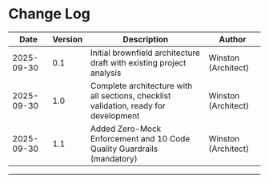 # Change Log

| Date | Version | Description | Author |
|------|---------|-------------|--------|
| 2025-09-30 | 0.1 | Initial brownfield architecture draft with existing project analysis | Winston (Architect) |
| 2025-09-30 | 1.0 | Complete architecture with all sections, checklist validation, ready for development | Winston (Architect) |
| 2025-09-30 | 1.1 | Added Zero-Mock Enforcement and 10 Code Quality Guardrails (mandatory) | Winston (Architect) |

---
